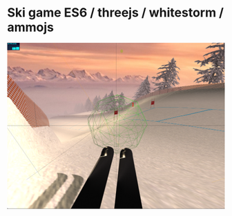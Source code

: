 # Ski game ES6 / threejs / whitestorm / ammojs

![skitastic screenshot](/assets/screenshot.png "skitastic screenshot")
